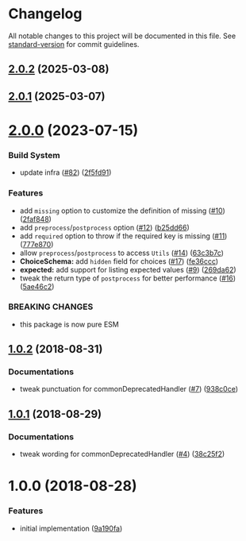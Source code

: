 # Changelog

All notable changes to this project will be documented in this file. See [standard-version](https://github.com/conventional-changelog/standard-version) for commit guidelines.

## [2.0.2](https://github.com/ikatyang-collab/vnopts/compare/v2.0.1...v2.0.2) (2025-03-08)

## [2.0.1](https://github.com/ikatyang/vnopts/compare/v2.0.0...v2.0.1) (2025-03-07)

# [2.0.0](https://github.com/ikatyang/vnopts/compare/v1.0.2...v2.0.0) (2023-07-15)

### Build System

- update infra ([#82](https://github.com/ikatyang/vnopts/issues/82)) ([2f5fd91](https://github.com/ikatyang/vnopts/commit/2f5fd91eca1974f2e52d9c3bf0049253793c26bc))

### Features

- add `missing` option to customize the definition of missing ([#10](https://github.com/ikatyang/vnopts/issues/10)) ([2faf848](https://github.com/ikatyang/vnopts/commit/2faf848db85f9ea24d681f497c70d570ad9f1bbc))
- add `preprocess`/`postprocess` option ([#12](https://github.com/ikatyang/vnopts/issues/12)) ([b25dd66](https://github.com/ikatyang/vnopts/commit/b25dd6694e272d010628e68c3750166a1424b06f))
- add `required` option to throw if the required key is missing ([#11](https://github.com/ikatyang/vnopts/issues/11)) ([777e870](https://github.com/ikatyang/vnopts/commit/777e8708bc456f825bfb812e1e1c1d8ee162051a))
- allow `preprocess`/`postprocess` to access `Utils` ([#14](https://github.com/ikatyang/vnopts/issues/14)) ([63c3b7c](https://github.com/ikatyang/vnopts/commit/63c3b7c94a4ef98ba386d3413c55f40c7ba5d118))
- **ChoiceSchema:** add `hidden` field for choices ([#17](https://github.com/ikatyang/vnopts/issues/17)) ([fe36ccc](https://github.com/ikatyang/vnopts/commit/fe36ccc425b0d8efee753615ee09ebdf788e156b))
- **expected:** add support for listing expected values ([#9](https://github.com/ikatyang/vnopts/issues/9)) ([269da62](https://github.com/ikatyang/vnopts/commit/269da62bc7cce8a3cceed73411ff2f2d96fb2a2c))
- tweak the return type of `postprocess` for better performance ([#16](https://github.com/ikatyang/vnopts/issues/16)) ([5ae46c2](https://github.com/ikatyang/vnopts/commit/5ae46c211360a7fe25d0a7c7aa997ac50910f25f))

### BREAKING CHANGES

- this package is now pure ESM

<a name="1.0.2"></a>

## [1.0.2](https://github.com/ikatyang/vnopts/compare/v1.0.1...v1.0.2) (2018-08-31)

### Documentations

- tweak punctuation for commonDeprecatedHandler ([#7](https://github.com/ikatyang/vnopts/issues/7)) ([938c0ce](https://github.com/ikatyang/vnopts/commit/938c0ce))

<a name="1.0.1"></a>

## [1.0.1](https://github.com/ikatyang/vnopts/compare/v1.0.0...v1.0.1) (2018-08-29)

### Documentations

- tweak wording for commonDeprecatedHandler ([#4](https://github.com/ikatyang/vnopts/issues/4)) ([38c25f2](https://github.com/ikatyang/vnopts/commit/38c25f2))

<a name="1.0.0"></a>

# 1.0.0 (2018-08-28)

### Features

- initial implementation ([9a190fa](https://github.com/ikatyang/vnopts/commit/9a190fa))
